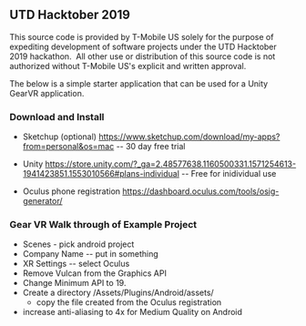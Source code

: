 ## UTD Hacktober 2019
This source code is provided by T-Mobile US solely for the purpose of expediting development of software projects under the UTD Hacktober 2019 hackathon.  All other use or distribution of this source code is not authorized without T-Mobile US's explicit and written approval.

The below is a simple starter application that can be used for a Unity GearVR application.

### Download and Install

- Sketchup (optional)  https://www.sketchup.com/download/my-apps?from=personal&os=mac
-- 30 day free trial

- Unity https://store.unity.com/?_ga=2.48577638.1160500331.1571254613-1941423851.1553010566#plans-individual
-- Free for inidividual use

- Oculus phone registration
https://dashboard.oculus.com/tools/osig-generator/ 

### Gear VR Walk through of Example Project
- Scenes - pick android project
- Company Name -- put in something
- XR Settings -- select Oculus
- Remove Vulcan from the Graphics API
- Change Minimum API to 19.
- Create a directory /Assets/Plugins/Android/assets/
   - copy the file created from the Oculus registration
- increase anti-aliasing to 4x for Medium Quality on Android

